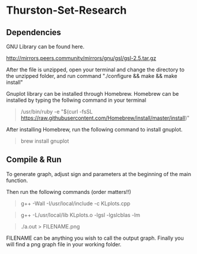 # Thurston-Set-Research

## Dependencies
GNU Library can be found here. 

http://mirrors.peers.community/mirrors/gnu/gsl/gsl-2.5.tar.gz

After the file is unzipped, open your terminal and change the directory to the unzipped folder, and run command "./configure && make && make install"

Gnuplot library can be installed through Homebrew. Homebrew can be installed by typing the follwing command in your terminal

> /usr/bin/ruby -e "$(curl -fsSL https://raw.githubusercontent.com/Homebrew/install/master/install)" 

After installing Homebrew, run the following command to install gnuplot.

> brew install gnuplot

## Compile & Run
To generate graph, adjust sign and parameters at the beginning of the main function.

Then run the following commands (order matters!!)

> g++ -Wall -I/usr/local/include -c KLplots.cpp
 
> g++ -L/usr/local/lib KLplots.o -lgsl -lgslcblas -lm

> ./a.out > FILENAME.png

FILENAME can be anything you wish to call the output graph. Finally you will find a png graph file in your working folder.
